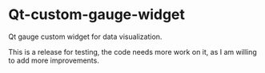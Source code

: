 Qt-custom-gauge-widget
======================
Qt gauge custom widget for data visualization.

This is a release for testing, the code needs more work on it, as I am willing to add more improvements.
